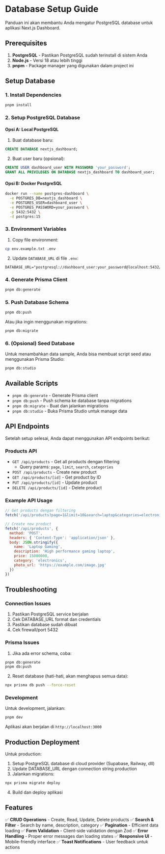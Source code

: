 # Database Setup Guide

Panduan ini akan membantu Anda mengatur PostgreSQL database untuk aplikasi Next.js Dashboard.

## Prerequisites

1. **PostgreSQL** - Pastikan PostgreSQL sudah terinstall di sistem Anda
2. **Node.js** - Versi 18 atau lebih tinggi
3. **pnpm** - Package manager yang digunakan dalam project ini

## Setup Database

### 1. Install Dependencies

```bash
pnpm install
```

### 2. Setup PostgreSQL Database

#### Opsi A: Local PostgreSQL

1. Buat database baru:
```sql
CREATE DATABASE nextjs_dashboard;
```

2. Buat user baru (opsional):
```sql
CREATE USER dashboard_user WITH PASSWORD 'your_password';
GRANT ALL PRIVILEGES ON DATABASE nextjs_dashboard TO dashboard_user;
```

#### Opsi B: Docker PostgreSQL

```bash
docker run --name postgres-dashboard \
  -e POSTGRES_DB=nextjs_dashboard \
  -e POSTGRES_USER=dashboard_user \
  -e POSTGRES_PASSWORD=your_password \
  -p 5432:5432 \
  -d postgres:15
```

### 3. Environment Variables

1. Copy file environment:
```bash
cp env.example.txt .env
```

2. Update `DATABASE_URL` di file `.env`:
```env
DATABASE_URL="postgresql://dashboard_user:your_password@localhost:5432/nextjs_dashboard"
```

### 4. Generate Prisma Client

```bash
pnpm db:generate
```

### 5. Push Database Schema

```bash
pnpm db:push
```

Atau jika ingin menggunakan migrations:

```bash
pnpm db:migrate
```

### 6. (Opsional) Seed Database

Untuk menambahkan data sample, Anda bisa membuat script seed atau menggunakan Prisma Studio:

```bash
pnpm db:studio
```

## Available Scripts

- `pnpm db:generate` - Generate Prisma client
- `pnpm db:push` - Push schema ke database tanpa migrations
- `pnpm db:migrate` - Buat dan jalankan migrations
- `pnpm db:studio` - Buka Prisma Studio untuk manage data

## API Endpoints

Setelah setup selesai, Anda dapat menggunakan API endpoints berikut:

### Products API

- `GET /api/products` - Get all products dengan filtering
  - Query params: `page`, `limit`, `search`, `categories`
- `POST /api/products` - Create new product
- `GET /api/products/[id]` - Get product by ID
- `PUT /api/products/[id]` - Update product
- `DELETE /api/products/[id]` - Delete product

### Example API Usage

```javascript
// Get products dengan filtering
fetch('/api/products?page=1&limit=10&search=laptop&categories=electronics')

// Create new product
fetch('/api/products', {
  method: 'POST',
  headers: { 'Content-Type': 'application/json' },
  body: JSON.stringify({
    name: 'Laptop Gaming',
    description: 'High performance gaming laptop',
    price: 15000000,
    category: 'electronics',
    photo_url: 'https://example.com/image.jpg'
  })
})
```

## Troubleshooting

### Connection Issues

1. Pastikan PostgreSQL service berjalan
2. Cek DATABASE_URL format dan credentials
3. Pastikan database sudah dibuat
4. Cek firewall/port 5432

### Prisma Issues

1. Jika ada error schema, coba:
```bash
pnpm db:generate
pnpm db:push
```

2. Reset database (hati-hati, akan menghapus semua data):
```bash
npx prisma db push --force-reset
```

### Development

Untuk development, jalankan:

```bash
pnpm dev
```

Aplikasi akan berjalan di `http://localhost:3000`

## Production Deployment

Untuk production:

1. Setup PostgreSQL database di cloud provider (Supabase, Railway, dll)
2. Update DATABASE_URL dengan connection string production
3. Jalankan migrations:
```bash
npx prisma migrate deploy
```
4. Build dan deploy aplikasi

## Features

✅ **CRUD Operations** - Create, Read, Update, Delete products
✅ **Search & Filter** - Search by name, description, category
✅ **Pagination** - Efficient data loading
✅ **Form Validation** - Client-side validation dengan Zod
✅ **Error Handling** - Proper error messages dan loading states
✅ **Responsive UI** - Mobile-friendly interface
✅ **Toast Notifications** - User feedback untuk actions